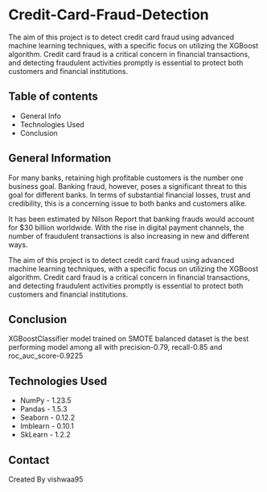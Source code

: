 # Credit-Card-Fraud-Detection
The aim of this project is to detect credit card fraud using advanced machine learning techniques, with a specific focus on utilizing the XGBoost algorithm. Credit card fraud is a critical concern in financial transactions, and detecting fraudulent activities promptly is essential to protect both customers and financial institutions.

## Table of contents 
* General Info
* Technologies Used
* Conclusion

## General Information
For many banks, retaining high profitable customers is the number one business goal. Banking fraud, however, poses a significant threat to this goal for different banks. In terms of substantial financial losses, trust and credibility, this is a concerning issue to both banks and customers alike.<br>

It has been estimated by Nilson Report that banking frauds would account for $30 billion worldwide. With the rise in digital payment channels, the number of fraudulent transactions is also increasing in new and different ways.<br>

The aim of this project is to detect credit card fraud using advanced machine learning techniques, with a specific focus on utilizing the XGBoost algorithm. Credit card fraud is a critical concern in financial transactions, and detecting fraudulent activities promptly is essential to protect both customers and financial institutions.

## Conclusion
XGBoostClassifier model trained on SMOTE balanced dataset is the best performing model among all with precision-0.79, recall-0.85 and roc_auc_score-0.9225

## Technologies Used
* NumPy - 1.23.5
* Pandas - 1.5.3
* Seaborn - 0.12.2
* Imblearn - 0.10.1
* SkLearn - 1.2.2

## Contact
Created By vishwaa95
